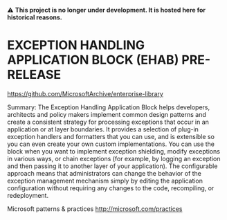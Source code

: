 :warning: **This project is no longer under development. It is hosted here for historical reasons.**

# EXCEPTION HANDLING APPLICATION BLOCK (EHAB) PRE-RELEASE
https://github.com/MicrosoftArchive/enterprise-library

Summary: The Exception Handling Application Block helps developers, architects and policy makers implement common design patterns and create a consistent strategy for processing exceptions that occur in an application or at layer boundaries. It provides a selection of plug-in exception handlers and formatters that you can use, and is extensible so you can even create your own custom implementations. You can use the block when you want to implement exception shielding, modify exceptions in various ways, or chain exceptions (for example, by logging an exception and then passing it to another layer of your application). The configurable approach means that administrators can change the behavior of the exception management mechanism simply by editing the application configuration without requiring any changes to the code, recompiling, or redeployment.

Microsoft patterns & practices
http://microsoft.com/practices
